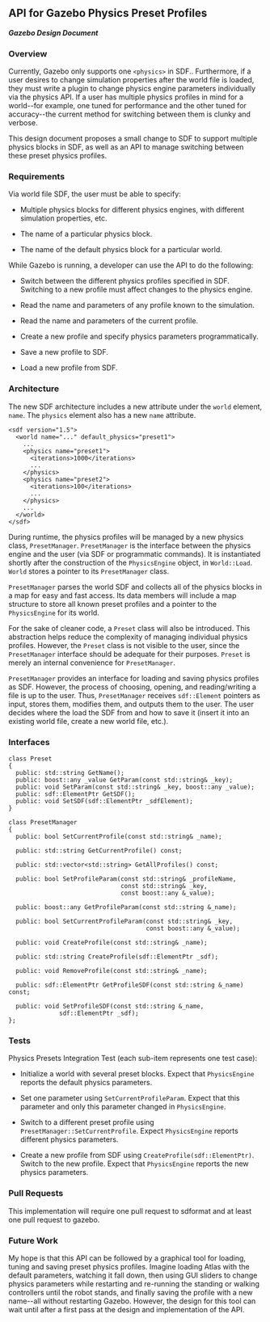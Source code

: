 ## API for Gazebo Physics Preset Profiles
***Gazebo Design Document***

### Overview
Currently, Gazebo only supports one `<physics>` in SDF.. Furthermore, if a user desires to change simulation properties after the world file is loaded, they must write a plugin to change physics engine parameters individually via the physics API. If a user has multiple physics profiles in mind for a world--for example, one tuned for performance and the other tuned for accuracy--the current method for switching between them is clunky and verbose.

This design document proposes a small change to SDF to support multiple physics blocks in SDF, as well as an API to manage switching between these preset physics profiles.

### Requirements
Via world file SDF, the user must be able to specify:

- Multiple physics blocks for different physics engines, with different simulation properties, etc.

- The name of a particular physics block.

- The name of the default physics block for a particular world.

While Gazebo is running, a developer can use the API to do the following:

- Switch between the different physics profiles specified in SDF. Switching to a new profile must affect changes to the physics engine.

- Read the name and parameters of any profile known to the simulation.

- Read the name and parameters of the current profile.

- Create a new profile and specify physics parameters programmatically.

- Save a new profile to SDF.

- Load a new profile from SDF.

### Architecture
The new SDF architecture includes a new attribute under the `world` element, `name`. The `physics` element also has a new `name` attribute.

~~~
<sdf version="1.5">
  <world name="..." default_physics="preset1">
    ...
    <physics name="preset1">
      <iterations>1000</iterations>
      ...
    </physics>
    <physics name="preset2">
      <iterations>100</iterations>
      ...
    </physics>
    ...
  </world>
</sdf>
~~~

During runtime, the physics profiles will be managed by a new physics class, `PresetManager`. `PresetManager` is the interface between the physics engine and the user (via SDF or programmatic commands). It is instantiated shortly after the construction of the `PhysicsEngine` object, in `World::Load`. `World` stores a pointer to its `PresetManager` class.

`PresetManager` parses the world SDF and collects all of the physics blocks in a map for easy and fast access. Its data members will include a map structure to store all known preset profiles and a pointer to the `PhysicsEngine` for its world.

For the sake of cleaner code, a `Preset` class will also be introduced. This abstraction helps reduce the complexity of managing individual physics profiles. However, the `Preset` class is not visible to the user, since the `PresetManager` interface should be adequate for their purposes. `Preset` is merely an internal convenience for `PresetManager`.

`PresetManager` provides an interface for loading and saving physics profiles as SDF. However, the process of choosing, opening, and reading/writing a file is up to the user. Thus, `PresetManager` receives `sdf::Element` pointers as input, stores them, modifies them, and outputs them to the user. The user decides where the load the SDF from and how to save it (insert it into an existing world file, create a new world file, etc.).

### Interfaces

~~~
class Preset
{
  public: std::string GetName();
  public: boost::any _value GetParam(const std::string& _key);
  public: void SetParam(const std::string& _key, boost::any _value);
  public: sdf::ElementPtr GetSDF();
  public: void SetSDF(sdf::ElementPtr _sdfElement);
}

class PresetManager
{
  public: bool SetCurrentProfile(const std::string& _name);

  public: std::string GetCurrentProfile() const;

  public: std::vector<std::string> GetAllProfiles() const;

  public: bool SetProfileParam(const std::string& _profileName,
                               const std::string& _key,
                               const boost::any &_value);

  public: boost::any GetProfileParam(const std::string &_name);

  public: bool SetCurrentProfileParam(const std::string& _key,
                                      const boost::any &_value);

  public: void CreateProfile(const std::string& _name);

  public: std::string CreateProfile(sdf::ElementPtr _sdf);

  public: void RemoveProfile(const std::string& _name);

  public: sdf::ElementPtr GetProfileSDF(const std::string &_name) const;

  public: void SetProfileSDF(const std::string &_name,
              sdf::ElementPtr _sdf);
};
~~~

### Tests
Physics Presets Integration Test (each sub-item represents one test case):

  - Initialize a world with several preset blocks. Expect that `PhysicsEngine` reports the default physics parameters.

  - Set one parameter using `SetCurrentProfileParam`. Expect that this parameter and only this parameter changed in `PhysicsEngine`.

  - Switch to a different preset profile using `PresetManager::SetCurrentProfile`. Expect `PhysicsEngine` reports different physics parameters.

  - Create a new profile from SDF using `CreateProfile(sdf::ElementPtr)`. Switch to the new profile. Expect that `PhysicsEngine` reports the new physics parameters.

### Pull Requests
This implementation will require one pull request to sdformat and at least one pull request to gazebo.

### Future Work
My hope is that this API can be followed by a graphical tool for loading, tuning and saving preset physics profiles. Imagine loading Atlas with the default parameters, watching it fall down, then using GUI sliders to change physics parameters while restarting and re-running the standing or walking controllers until the robot stands, and finally saving the profile with a new name--all without restarting Gazebo. However, the design for this tool can wait until after a first pass at the design and implementation of the API.
